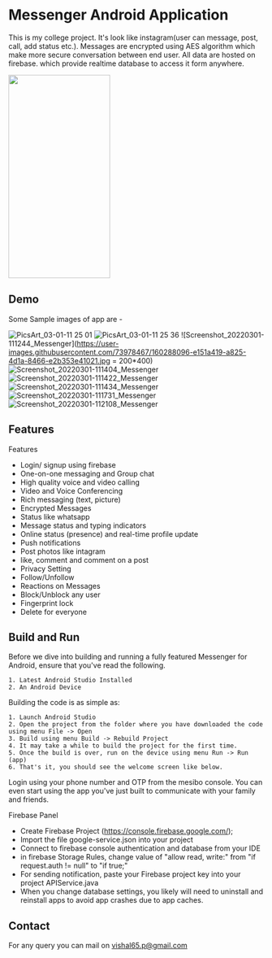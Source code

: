 
# Messenger Android Application

This is my college project. It's look like instagram(user can message, post, call, add status etc.).
Messages are encrypted using AES algorithm which make more secure conversation between end user. All data are hosted on firebase. which provide realtime database to access it form anywhere.

<img src="https://camo.githubusercontent.com/..." data-canonical-src="https://user-images.githubusercontent.com/73978467/160288104-e80521da-c3c7-4f3d-bfc0-fa9cae47cef2.jpg" width="200" height="400" />


## Demo

Some Sample images of app are -

![PicsArt_03-01-11 25 01](https://user-images.githubusercontent.com/73978467/160288089-5c4f2642-da3f-4929-8eb7-822d4d31ca88.jpg)
![PicsArt_03-01-11 25 36](https://user-images.githubusercontent.com/73978467/160288094-e879fe83-17ef-4307-9009-a6f10998573b.jpg)
![Screenshot_20220301-111244_Messenger](https://user-images.githubusercontent.com/73978467/160288096-e151a419-a825-4d1a-8466-e2b353e41021.jpg = 200*400)
![Screenshot_20220301-111404_Messenger](https://user-images.githubusercontent.com/73978467/160288098-2b575683-c00c-4b04-89b4-4389e032b873.jpg)
![Screenshot_20220301-111422_Messenger](https://user-images.githubusercontent.com/73978467/160288099-8d51d00d-a755-4917-a8be-adc73f70454b.jpg)
![Screenshot_20220301-111434_Messenger](https://user-images.githubusercontent.com/73978467/160288100-5fa78971-da0b-4043-83c4-d4e469d1c6dd.jpg)
![Screenshot_20220301-111731_Messenger](https://user-images.githubusercontent.com/73978467/160288102-fa3e81b1-5cf5-4ee5-a47b-35663eb65748.jpg)
![Screenshot_20220301-112108_Messenger](https://user-images.githubusercontent.com/73978467/160288104-e80521da-c3c7-4f3d-bfc0-fa9cae47cef2.jpg)



## Features

Features

- Login/ signup using firebase
- One-on-one messaging and Group chat
- High quality voice and video calling
- Video and Voice Conferencing
- Rich messaging (text, picture)
- Encrypted Messages
- Status like whatsapp
- Message status and typing indicators
- Online status (presence) and real-time profile update
- Push notifications
- Post photos like intagram 
- like, comment and comment on a post 
- Privacy Setting
- Follow/Unfollow
- Reactions on Messages
- Block/Unblock any user
- Fingerprint lock
- Delete for everyone

## Build and Run

Before we dive into building and running a fully featured Messenger for Android, ensure that you've read the following.

    1. Latest Android Studio Installed
    2. An Android Device

Building the code is as simple as:

    1. Launch Android Studio
    2. Open the project from the folder where you have downloaded the code using menu File -> Open
    3. Build using menu Build -> Rebuild Project
    4. It may take a while to build the project for the first time.
    5. Once the build is over, run on the device using menu Run -> Run (app)
    6. That's it, you should see the welcome screen like below.

Login using your phone number and OTP from the mesibo console. You can even start using the app you've just built to communicate with your family and friends.

Firebase Panel
- Create Firebase Project (https://console.firebase.google.com/);
- Import the file google-service.json into your project
- Connect to firebase console authentication and database from your IDE
- in firebase Storage Rules, change value of "allow read, write:" from "if request.auth != null" to "if true;"
- For sending notification, paste your Firebase project key into your project APIService.java
- When you change database settings, you likely will need to uninstall and reinstall apps to avoid app crashes due to app caches.

## Contact 
For any query you can mail on vishal65.p@gmail.com
